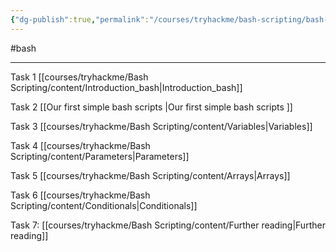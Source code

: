 ```yaml
---
{"dg-publish":true,"permalink":"/courses/tryhackme/bash-scripting/bash-scripting/","dgPassFrontmatter":true,"noteIcon":""}
---
```


#bash 

---
Task 1 [[courses/tryhackme/Bash Scripting/content/Introduction_bash\|Introduction_bash]]

Task 2 [[Our first simple bash scripts \|Our first simple bash scripts ]]

Task 3 [[courses/tryhackme/Bash Scripting/content/Variables\|Variables]]

Task 4 [[courses/tryhackme/Bash Scripting/content/Parameters\|Parameters]]

Task 5 [[courses/tryhackme/Bash Scripting/content/Arrays\|Arrays]]

Task 6 [[courses/tryhackme/Bash Scripting/content/Conditionals\|Conditionals]]

Task 7: [[courses/tryhackme/Bash Scripting/content/Further reading\|Further reading]]